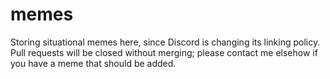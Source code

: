 # memes
Storing situational memes here, since Discord is changing its linking policy. Pull requests will be closed without merging; please contact me elsehow if you have a meme that should be added.
